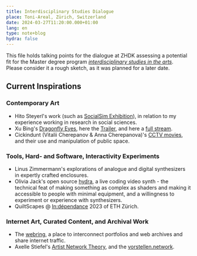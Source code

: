 ```yaml
---
title: Interdisciplinary Studies Dialogue
place: Toni-Areal, Zürich, Switzerland
date: 2024-03-27T11:20:00.000+01:00
lang: en
type: note+blog
hydra: false
---
```


This file holds talking points for the dialogue at ZHDK assessing a potential fit for the Master degree program [*interdisciplinary studies in the arts*](https://www.zhdk.ch/en/degree-programmes/transdisciplinarystudies). Please consider it a rough sketch, as it was planned for a later date.

## Current Inspirations

### Contemporary Art
- Hito Steyerl's work (such as [SocialSim Exhibition](https://www.locarnofestival.ch/locarno75/locarno-extra/exhibition-hito-steyerl.html)), in relation to my experience working in research in social sciences.
- Xu Bing's [Dragonfly Eyes](https://www.moma.org/calendar/film/5009), here the [Trailer](https://www.youtube.com/watch?v=A0fedg-Skns), and here a [full stream](https://archive.org/details/dragonfly.-eyes.-aka.-qing.-ting.-zhi.-yan.-2017.-hd-720-p.-x-264.-aac.-mandarin.-eng).
- Cickindunt (Vitalii Cherepanov & Anna Cherepanova)'s [CCTV movies](https://www.youtube.com/watch?v=oyLoMbDl8fM), and their use and manipulation of public space.

### Tools, Hard- and Software, Interactivity Experiments
- Linus Zimmermann's explorations of analogue and digital synthesizers in expertly crafted enclosures.
- Olivia Jack's open source [hydra](https://hydra.ojack.xyz), a live coding video synth - the technical feat of making something as complex as shaders and making it accessible to people with minimal equipment, and a willingness to experiment or experience with synthesizers.
- QuiltScapes @ [In:dépendance](https://www.e-flux.com/announcements/515904/in-dpendance-2023/) 2023 of ETH Zürich.

### Internet Art, Curated Content, and Archival Work
- The [webring](https://webring.xxiivv.com/), a place to interconnect portfolios and web archives and share internet traffic. 
- Axelle Stiefel's [Artist Network Theory](https://beta.vorstellen.network/96dd87fb-f2a8-494f-9dba-48d67389b123), and the [vorstellen.network](https://beta.vorstellen.network/dd757dcc-d5f4-4e10-a788-2dfb5f34a994).
